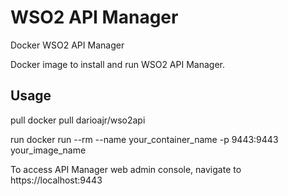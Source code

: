 # WSO2 API Manager

Docker WSO2 API Manager

Docker image to install and run WSO2 API Manager.

## Usage
pull 
docker pull darioajr/wso2api

run 
docker run --rm --name your_container_name -p 9443:9443 your_image_name

To access API Manager web admin console, navigate to https://localhost:9443
